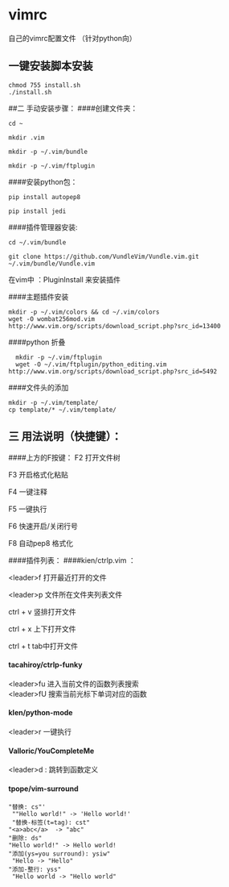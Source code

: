 # vimrc

自己的vimrc配置文件 （针对python向）

## 一键安装脚本安装 
```
chmod 755 install.sh  
./install.sh
```

##二 手动安装步骤：
####创建文件夹：
```
cd ~

mkdir .vim

mkdir -p ~/.vim/bundle

mkdir -p ~/.vim/ftplugin 
```

####安装python包：
```
pip install autopep8 

pip install jedi
```


####插件管理器安装:
```
cd ~/.vim/bundle

git clone https://github.com/VundleVim/Vundle.vim.git ~/.vim/bundle/Vundle.vim
```
在vim中 ：PluginInstall 来安装插件

####主题插件安装 
```
mkdir -p ~/.vim/colors && cd ~/.vim/colors                                    
wget -O wombat256mod.vim http://www.vim.org/scripts/download_script.php?src_id=13400 
```
####python 折叠
```
  mkdir -p ~/.vim/ftplugin                                                      
  wget -O ~/.vim/ftplugin/python_editing.vim http://www.vim.org/scripts/download_script.php?src_id=5492
  ```
####文件头的添加
```
mkdir -p ~/.vim/template/  
cp template/* ~/.vim/template/  
 ```
## 三 用法说明（快捷键）：
####上方的F按键：
F2 打开文件树

F3 开启格式化粘贴

F4 一键注释

F5 一键执行

F6 快速开启/关闭行号

F8 自动pep8 格式化

####插件列表：
####kien/ctrlp.vim ：

\<leader>f 打开最近打开的文件

\<leader>p 文件所在文件夹列表文件

ctrl + v 竖排打开文件

ctrl + x  上下打开文件

ctrl + t tab中打开文件

#### tacahiroy/ctrlp-funky
  \<leader>fu 进入当前文件的函数列表搜索                                         
  \<leader>fU 搜索当前光标下单词对应的函数

#### klen/python-mode

\<leader>r 一键执行

#### Valloric/YouCompleteMe

\<leader>d : 跳转到函数定义

#### tpope/vim-surround
```
"替换: cs"'                                                                     
 ""Hello world!" -> 'Hello world!'                                               
 "替换-标签(t=tag): cst"                                                                                                                                                     
"<a>abc</a>  -> "abc"                                                           
"删除: ds"                                                                      
"Hello world!" -> Hello world!                                                  
"添加(ys=you surround): ysiw"                                                   
 "Hello -> "Hello"                                                               
"添加-整行: yss"                                                                
 "Hello world -> "Hello world" 
```





